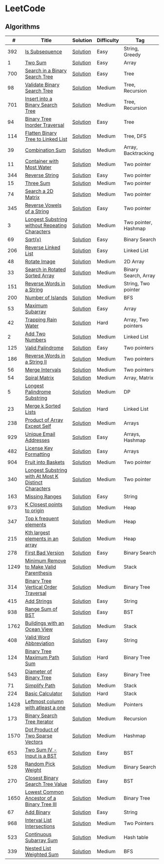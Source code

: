 # LeetCode

## Algorithms

| # | Title | Solution | Difficulty | Tag |
| --- | --- | --- | --- | --- |
| 392 | [Is Subsequence](https://leetcode.com/problems/is-subsequence/) | [Solution](https://github.com/Vigneshsab/LeetCode/blob/main/src/python/_392_.py) | Easy | String, Greedy |
| 1 | [Two Sum](https://leetcode.com/problems/two-sum/)| [Solution](https://github.com/Vigneshsab/LeetCode/blob/main/src/python/_1_.py) | Easy | Array |
| 700 | [Search in a Binary Search Tree](https://leetcode.com/problems/search-in-a-binary-search-tree/) | [Solution](https://github.com/Vigneshsab/LeetCode/blob/main/src/python/_700_.py) | Easy | Tree |
| 98 | [Validate Binary Search Tree](https://leetcode.com/problems/validate-binary-search-tree/) | [Solution](https://github.com/Vigneshsab/LeetCode/blob/main/src/python/_98_.py) | Medium | Tree, Recursion | 
| 701 | [Insert into a Binary Search Tree](https://leetcode.com/problems/insert-into-a-binary-search-tree/) | [Solution](https://github.com/Vigneshsab/LeetCode/blob/main/src/python/_701_.py) | Medium | Tree, Recursion |
| 94 | [Binary Tree Inorder Traversal](https://leetcode.com/problems/binary-tree-inorder-traversal/) | [Solution](https://github.com/Vigneshsab/LeetCode/blob/main/src/python/_94_.py) | Easy | Tree |
| 114 | [Flatten Binary Tree to Linked List](https://leetcode.com/problems/flatten-binary-tree-to-linked-list/) | [Solution](https://github.com/Vigneshsab/LeetCode/blob/main/src/python/_114_.py) | Medium | Tree, DFS |
| 39 | [Combination Sum](https://leetcode.com/problems/combination-sum/) | [Solution](https://github.com/Vigneshsab/LeetCode/blob/main/src/python/_39_.py) | Medium | Array, Backtracking |
| 11 | [Container with Most Water](https://leetcode.com/problems/container-with-most-water/) | [Solution](https://github.com/Vigneshsab/LeetCode/blob/main/src/python/_11_.py) | Medium | Two pointer |
| 344 | [Reverse String](https://leetcode.com/problems/reverse-string/) | [Solution](https://github.com/Vigneshsab/LeetCode/blob/main/src/python/_344_.py) | Easy | Two pointer |
| 15 | [Three Sum](https://leetcode.com/problems/3sum/) | [Solution](https://github.com/Vigneshsab/LeetCode/blob/main/src/python/_15_.py) | Medium | Two pointer |
| 74 | [Search a 2D Matrix](https://leetcode.com/problems/search-a-2d-matrix/) | [Solution](https://github.com/Vigneshsab/LeetCode/blob/main/src/python/_74_.py) | Medium | Two pointer |
| 345 | [Reverse Vowels of a String](https://leetcode.com/problems/reverse-vowels-of-a-string/) | [Solution](https://github.com/Vigneshsab/LeetCode/blob/main/src/python/_345_.py) | Easy | Two pointer|
| 3 | [Longest Substring without Repeating Characters](https://leetcode.com/problems/longest-substring-without-repeating-characters/) | [Solution](https://github.com/Vigneshsab/LeetCode/blob/main/src/python/_3_.py) | Medium | Two pointer, Hashmap |
| 69 | [Sqrt(x)](https://leetcode.com/problems/sqrtx/) | [Solution](https://github.com/Vigneshsab/LeetCode/blob/main/src/python/_69_.py) | Easy | Binary Search |
| 206 | [Reverse Linked List](https://leetcode.com/problems/reverse-linked-list/) | [Solution](https://github.com/Vigneshsab/LeetCode/blob/main/src/python/_206_.py) | Easy | Linked List |
| 48 | [Rotate Image](https://leetcode.com/problems/rotate-image/) | [Solution](https://github.com/Vigneshsab/LeetCode/blob/main/src/python/_48_.py) | Medium | 2D Array |
| 33 | [Search in Rotated Sorted Array](https://leetcode.com/problems/search-in-rotated-sorted-array/) | [Solution](https://github.com/Vigneshsab/LeetCode/blob/main/src/python/_33_.py) | Medium | Binary Search, Array |
| 151 | [Reverse Words in a String](https://leetcode.com/problems/reverse-words-in-a-string/) | [Solution](https://github.com/Vigneshsab/LeetCode/blob/main/src/python/_151_.py) | Medium | String, Two pointer|
| 200 | [Number of Islands](https://leetcode.com/problems/number-of-islands/) | [Solution](https://github.com/Vigneshsab/LeetCode/blob/main/src/python/_200_.py) | Medium | BFS |
| 53 | [Maximum Subarray](https://leetcode.com/problems/maximum-subarray/) | [Solution](https://github.com/Vigneshsab/LeetCode/blob/main/src/python/_53_.py) | Easy | Array |
| 42 | [Trapping Rain Water](https://leetcode.com/problems/trapping-rain-water/) | [Solution](https://github.com/Vigneshsab/LeetCode/blob/main/src/python/_42_.py) | Hard | Array, Two pointers |
| 2 | [Add Two Numbers](https://leetcode.com/problems/add-two-numbers/) | [Solution](https://github.com/Vigneshsab/LeetCode/blob/main/src/python/_2_.py) | Medium | Linked List |
| 125 | [Valid Palindrome](https://leetcode.com/problems/valid-palindrome/) | [Solution](https://github.com/Vigneshsab/LeetCode/blob/main/src/python/_125_.py) | Easy | Two pointers |
| 186 | [Reverse Words in a String II](https://leetcode.com/problems/reverse-words-in-a-string-ii/) | [Solution](https://github.com/Vigneshsab/LeetCode/blob/main/src/python/_186_.py) | Medium | Two pointers |
| 56 | [Merge Intervals](https://leetcode.com/problems/merge-intervals/) | [Solution](https://github.com/Vigneshsab/LeetCode/blob/main/src/python/_56_.py) | Medium | Two pointers| 
| 54 | [Spiral Matrix](https://leetcode.com/problems/spiral-matrix/) | [Solution](https://github.com/Vigneshsab/LeetCode/blob/main/src/python/_54_.py) | Medium | Array, Matrix |
| 5 | [Longest Palindrome Substring](https://leetcode.com/problems/longest-palindromic-substring/) | [Solution](https://github.com/Vigneshsab/LeetCode/blob/main/src/python/_5_.py) | Medium | DP |
| 23 | [Merge k Sorted Lists](https://leetcode.com/problems/merge-k-sorted-lists/) | [Solution](https://github.com/Vigneshsab/LeetCode/blob/main/src/python/_23_.py) | Hard | Linked List | 
| 238 | [Product of Array Except Self](https://leetcode.com/problems/product-of-array-except-self/) | [Solution](https://github.com/Vigneshsab/LeetCode/blob/main/src/python/_238_.py) | Medium | Arrays |
| 929 | [Unique Email Addresses](https://leetcode.com/problems/unique-email-addresses/) | [Solution](https://github.com/Vigneshsab/LeetCode/blob/main/src/python/_929_.py) | Easy | Arrays, Hashmap |
| 482 | [License Key Formatting](https://leetcode.com/problems/license-key-formatting/) | [Solution](https://github.com/Vigneshsab/LeetCode/blob/main/src/python/_482_.py) | Easy | Arrays |
| 904 | [Fruit into Baskets](https://leetcode.com/problems/fruit-into-baskets/) | [Solution](https://github.com/Vigneshsab/LeetCode/blob/main/src/python/_904_.py) | Medium | Two pointer |
| 340 | [Longest Substring with At Most K Distinct Characters](https://leetcode.com/problems/longest-substring-with-at-most-k-distinct-characters/) | [Solution](https://github.com/Vigneshsab/LeetCode/blob/main/src/python/_340_.py) | Medium | Two pointer |
| 163 | [Missing Ranges](https://leetcode.com/problems/missing-ranges/) | [Solution](https://github.com/Vigneshsab/LeetCode/blob/main/src/python/_163_.py) | Easy | String |
| 973 | [K Closest points to origin](https://leetcode.com/problems/k-closest-points-to-origin/) | [Solution](https://github.com/Vigneshsab/LeetCode/blob/main/src/python/_973_.py) | Medium | Heap |
| 347 | [Top k frequent elements](https://leetcode.com/problems/top-k-frequent-elements/) | [Solution](https://github.com/Vigneshsab/LeetCode/blob/main/src/python/_347_.py) | Medium | Heap |
| 215 | [Kth largest elements in an array](https://leetcode.com/problems/kth-largest-element-in-an-array/) | [Solution](https://github.com/Vigneshsab/LeetCode/blob/main/src/python/_215_.py) | Medium | Heap |
| 278 | [First Bad Version](https://leetcode.com/problems/first-bad-version/) | [Solution](https://github.com/Vigneshsab/LeetCode/blob/main/src/python/_278_.py) | Easy | Binary Search |
| 1249 | [Minimum Remove to Make Valid Parenthesis](https://leetcode.com/problems/minimum-remove-to-make-valid-parentheses/) | [Solution](https://github.com/Vigneshsab/LeetCode/blob/main/src/python/_1249_.py) | Medium | Stack |
| 314 | [Binary Tree Vertical Order Traversal](https://leetcode.com/problems/binary-tree-vertical-order-traversal/) | [Solution](https://github.com/Vigneshsab/LeetCode/blob/main/src/python/_314_.py) | Medium | Binary Tree |
| 415 | [Add Strings](https://leetcode.com/problems/add-strings/) | [Solution](https://github.com/Vigneshsab/LeetCode/blob/main/src/python/_415_.py) | Easy | String |
| 938 | [Range Sum of BST](https://leetcode.com/problems/range-sum-of-bst/) | [Solution](https://github.com/Vigneshsab/LeetCode/blob/main/src/python/_938_.py) | Easy | BST |
| 1762 | [Buildings with an Ocean View](https://leetcode.com/problems/buildings-with-an-ocean-view/) | [Solution](https://github.com/Vigneshsab/LeetCode/blob/main/src/python/_1762_.py) | Medium | Stack |
| 408 | [Valid Word Abbreviation](https://leetcode.com/problems/valid-word-abbreviation/) | [Solution](https://github.com/Vigneshsab/LeetCode/blob/main/src/python/_408_.py) | Easy | String |
| 124 | [Binary Tree Maximum Path Sum](https://leetcode.com/problems/binary-tree-maximum-path-sum/) | [Solution](https://github.com/Vigneshsab/LeetCode/blob/main/src/python/_124_.py) | Hard | Binary Tree |
| 543 | [Diameter of Binary Tree](https://leetcode.com/problems/diameter-of-binary-tree/) | [Solution](https://github.com/Vigneshsab/LeetCode/blob/main/src/python/_543_.py) | Easy | Binary Tree |
| 71 | [Simplify Path](https://leetcode.com/problems/simplify-path/) | [Solution](https://github.com/Vigneshsab/LeetCode/blob/main/src/python/_71_.py) | Medium | Stack |
| 224 | [Basic Calculator](https://leetcode.com/problems/basic-calculator/) | [Solution](https://github.com/Vigneshsab/LeetCode/blob/main/src/python/_224_.py) | Hard | Stack |
| 1428 | [Leftmost column with atleast a one](https://leetcode.com/problems/leftmost-column-with-at-least-a-one/) | [Solution](https://github.com/Vigneshsab/LeetCode/blob/main/src/python/_1428_.py) | Medium | Pointers |
| 173 | [Binary Search Tree Iterator](https://leetcode.com/problems/binary-search-tree-iterator/) | [Solution](https://github.com/Vigneshsab/LeetCode/blob/main/src/python/_173_.py) | Medium | Recursion |
| 1570 | [Dot Product of Two Sparse Vectors](https://leetcode.com/problems/dot-product-of-two-sparse-vectors/) | [Solution](https://github.com/Vigneshsab/LeetCode/blob/main/src/python/_1570_.py) | Medium | Hashmap |
| 653 | [Two Sum IV - Input is a BST](https://leetcode.com/problems/two-sum-iv-input-is-a-bst/) | [Solution](https://github.com/Vigneshsab/LeetCode/blob/main/src/python/_653_.py) | Easy | BST |
| 528 | [Random Pick Weight](https://leetcode.com/problems/random-pick-with-weight/) | [Solution](https://github.com/Vigneshsab/LeetCode/blob/main/src/python/_528_.py) | Medium | Binary Search |
| 270 | [Closest Binary Search Tree Value](https://leetcode.com/problems/closest-binary-search-tree-value/) | [Solution](https://github.com/Vigneshsab/LeetCode/blob/main/src/python/_270_.py) | Easy | BST |
| 1650 | [Lowest Common Ancestor of a Binary Tree III](https://leetcode.com/problems/lowest-common-ancestor-of-a-binary-tree-iii/) | [Solution](https://github.com/Vigneshsab/LeetCode/blob/main/src/python/_1650_.py) | Medium | Binary Tree |
| 67 | [Add Binary](https://leetcode.com/problems/add-binary/) | [Solution](https://github.com/Vigneshsab/LeetCode/blob/main/src/python/_67_.py) | Easy | String |
| 968 | [Interval List Intersections](https://leetcode.com/problems/interval-list-intersections/) | [Solution](https://github.com/Vigneshsab/LeetCode/blob/main/src/python/_968_.py) | Medium | Two Pointers |
| 523 | [Continuous Subarray Sum](https://leetcode.com/problems/continuous-subarray-sum/) | [Solution](https://github.com/Vigneshsab/LeetCode/blob/main/src/python/_523_.py) | Medium | Hash table |
| 339 | [Nested List Weighted Sum](https://leetcode.com/problems/nested-list-weight-sum/) | [Solution](https://github.com/Vigneshsab/LeetCode/blob/main/src/python/_339_.py) | Medium | BFS |
